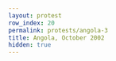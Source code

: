 ```yaml
---
layout: protest
row_index: 20
permalink: protests/angola-3
title: Angola, October 2002
hidden: true
---
```

